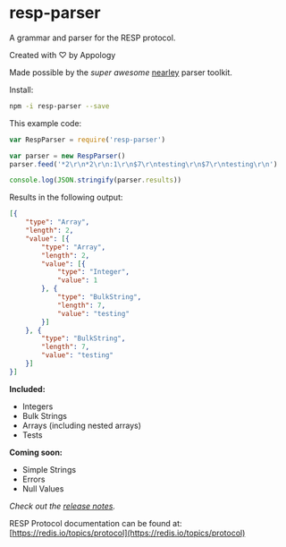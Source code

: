 # resp-parser
A grammar and parser for the RESP protocol.

Created with ♡ by Appology

Made possible by the *super awesome* [nearley](https://nearley.js.org/) parser toolkit.

Install:
```bash
npm -i resp-parser --save
```

This example code:
```javascript
var RespParser = require('resp-parser')

var parser = new RespParser()
parser.feed('*2\r\n*2\r\n:1\r\n$7\r\ntesting\r\n$7\r\ntesting\r\n')

console.log(JSON.stringify(parser.results))
```

Results in the following output:
```json
[{
    "type": "Array",
    "length": 2,
    "value": [{
        "type": "Array",
        "length": 2,
        "value": [{
            "type": "Integer",
            "value": 1
        }, {
            "type": "BulkString",
            "length": 7,
            "value": "testing"
        }]
    }, {
        "type": "BulkString",
        "length": 7,
        "value": "testing"
    }]
}]
```

**Included:**
- Integers
- Bulk Strings
- Arrays (including nested arrays)
- Tests

**Coming soon:**
- Simple Strings
- Errors
- Null Values

*Check out the [release notes](RELEASE-NOTES.md).*

RESP Protocol documentation can be found at:
[https://redis.io/topics/protocol](https://redis.io/topics/protocol)
